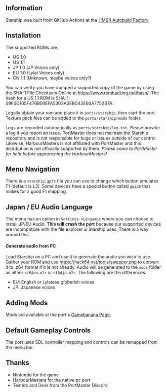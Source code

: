 ## Information
Starship was built from GitHub Actions at the [HM64 Autobuild Factory](https://github.com/JeodC/hm64-builder).

## Installation
The supported ROMs are:
- US 1.0
- US 1.1
- JP 1.0 (JP Voices only)
- EU 1.0 (Lylat Voices only)
- CN 1.1 (Unknown, maybe voices only?)

 You can verify you have dumped a supported copy of the game by using the SHA-1 File Checksum Online at https://www.romhacking.net/hash/. The hash for a US 1.1 ROM is SHA-1: 09F0D105F476B00EFA5303A3EBC42E60A7753B7A.

Legally obtain your rom and place it in `ports/starship`, then start the port. Texture pack files can be added to the `ports/starship/mods` folder.

Logs are recorded automatically as `ports/starship/log.txt`. Please provide a log if you report an issue. PortMaster does not maintain the Starship repository and is not responsible for bugs or issues outside of our control. Likewise, HarbourMasters is not affiliated with PortMaster and this distribution is not officially supported by them. *Please come to PortMaster for help before approaching the HarbourMasters!*

## Menu Navigation
There is a `starship.gptk` file you can use to change which button emulates F1 (default is L3). Some devices have a special button called `guide` that makes for a good F1 mapping.

## Japan / EU Audio Language
The menu has an option in `Settings->Language` where you can choose to install JP/EU Audio. **This will crash the port** because our supported devices are incompatible with the file explorer ui Starship uses. There is a way around this.

#### Generate audio from PC
Load Starship on a PC and use it to generate the audio you wish to use. Gather your ROM and use https://hack64.net/tools/swapper.php to convert it to .z64 format if it is not already. Audio will be generated to the `mods` folder as either `sf64eu.o2r` or `sf64jp.o2r`. The following are the differences:

- EU: English or Lylatese gibberish voices
- JP: Japanese voices

## Adding Mods
Mods are available at the port's [Gamebanana Page](https://gamebanana.com/games/21612).

## Default Gameplay Controls
The port uses SDL controller mapping and controls can be remapped from the menu bar.

## Thanks
- Nintendo for the game  
- HarbourMasters for the native pc port  
- Testers and Devs from the PortMaster Discord  




